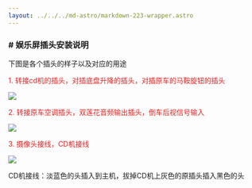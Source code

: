 ```yaml
---
layout: ../../../md-astro/markdown-223-wrapper.astro
---
```


### # 娱乐屏插头安装说明

下图是各个插头的样子以及对应的用途

<p style="color:#dc2222">1. 转接cd机的插头，对插底盘升降的插头，对插原车的马鞍旋钮的插头</p>

![](https://img.picui.cn/free/2024/06/26/667b92af830f1.png)

<p style="color:#dc2222">2. 转接原车空调插头，双莲花音频输出插头，倒车后视信号输入</p>

![](https://img.picui.cn/free/2024/06/26/667b92af8313c.png)

<p style="color:#dc2222">3. 摄像头接线，CD机接线</p>

![](https://img.picui.cn/free/2024/06/26/667b92af831b4.png)

CD机接线：淡蓝色的头插入到主机，拔掉CD机上灰色的原插头插入黑色的头